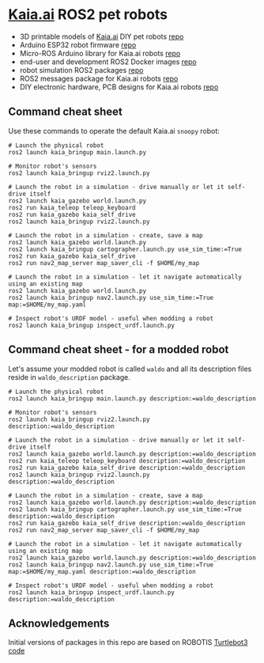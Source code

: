 # [Kaia.ai](https://kaia.ai) ROS2 pet robots

- 3D printable models of [Kaia.ai](https://kaia.ai) DIY pet robots [repo](https://github.com/kaiaai/3d_printables)
- Arduino ESP32 robot firmware [repo](https://github.com/kaiaai/arduino_fw/)
- Micro-ROS Arduino library for Kaia.ai robots [repo](https://github.com/kaiaai/micro_ros_arduino_kaia/)
- end-user and development ROS2 Docker images [repo](https://github.com/kaiaai/docker/)
- robot simulation ROS2 packages [repo](https://github.com/kaiaai/kaia_simulations/)
- ROS2 messages package for Kaia.ai robots [repo](https://github.com/kaiaai/kaia_msgs/)
- DIY electronic hardware, PCB designs for Kaia.ai robots [repo](https://github.com/kaiaai/electronics/)

## Command cheat sheet
Use these commands to operate the default Kaia.ai `snoopy` robot:
```
# Launch the physical robot
ros2 launch kaia_bringup main.launch.py

# Monitor robot's sensors
ros2 launch kaia_bringup rviz2.launch.py

# Launch the robot in a simulation - drive manually or let it self-drive itself
ros2 launch kaia_gazebo world.launch.py
ros2 run kaia_teleop teleop_keyboard
ros2 run kaia_gazebo kaia_self_drive
ros2 launch kaia_bringup rviz2.launch.py

# Launch the robot in a simulation - create, save a map
ros2 launch kaia_gazebo world.launch.py
ros2 launch kaia_bringup cartographer.launch.py use_sim_time:=True
ros2 run kaia_gazebo kaia_self_drive
ros2 run nav2_map_server map_saver_cli -f $HOME/my_map

# Launch the robot in a simulation - let it navigate automatically using an existing map
ros2 launch kaia_gazebo world.launch.py
ros2 launch kaia_bringup nav2.launch.py use_sim_time:=True map:=$HOME/my_map.yaml

# Inspect robot's URDF model - useful when modding a robot
ros2 launch kaia_bringup inspect_urdf.launch.py
```

## Command cheat sheet - for a modded robot
Let's assume your modded robot is called `waldo` and all its description files reside
in `waldo_description` package.
```
# Launch the physical robot
ros2 launch kaia_bringup main.launch.py description:=waldo_description

# Monitor robot's sensors
ros2 launch kaia_bringup rviz2.launch.py description:=waldo_description

# Launch the robot in a simulation - drive manually or let it self-drive itself
ros2 launch kaia_gazebo world.launch.py description:=waldo_description
ros2 run kaia_teleop teleop_keyboard description:=waldo_description
ros2 run kaia_gazebo kaia_self_drive description:=waldo_description
ros2 launch kaia_bringup rviz2.launch.py description:=waldo_description

# Launch the robot in a simulation - create, save a map
ros2 launch kaia_gazebo world.launch.py description:=waldo_description
ros2 launch kaia_bringup cartographer.launch.py use_sim_time:=True description:=waldo_description
ros2 run kaia_gazebo kaia_self_drive description:=waldo_description
ros2 run nav2_map_server map_saver_cli -f $HOME/my_map

# Launch the robot in a simulation - let it navigate automatically using an existing map
ros2 launch kaia_gazebo world.launch.py description:=waldo_description
ros2 launch kaia_bringup nav2.launch.py use_sim_time:=True map:=$HOME/my_map.yaml description:=waldo_description

# Inspect robot's URDF model - useful when modding a robot
ros2 launch kaia_bringup inspect_urdf.launch.py description:=waldo_description
```

## Acknowledgements
Initial versions of packages in this repo are based on ROBOTIS
[Turtlebot3 code](https://github.com/ROBOTIS-GIT/turtlebot3)
